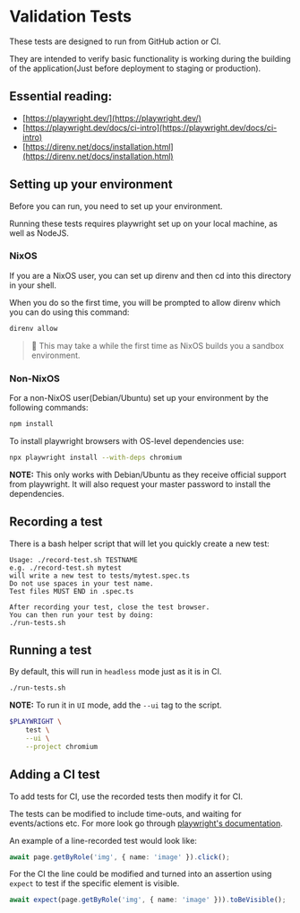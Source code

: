 # Validation Tests

These tests are designed to run from GitHub action or CI.

They are intended to verify basic functionality is working during the building of the application(Just before deployment to staging or production).

## Essential reading:

* [https://playwright.dev/](https://playwright.dev/)
* [https://playwright.dev/docs/ci-intro](https://playwright.dev/docs/ci-intro)
* [https://direnv.net/docs/installation.html](https://direnv.net/docs/installation.html)

## Setting up your environment

Before you can run, you need to set up your environment.

Running these tests requires playwright set up on your local machine, as well as NodeJS.

### NixOS

If you are a NixOS user, you can set up direnv and then cd into this directory in your shell.

When you do so the first time, you will be prompted to allow direnv which you can do using this command:

```bash
direnv allow
```

>  This may take a while the first time as NixOS builds you a sandbox environment.

### Non-NixOS

For a non-NixOS user(Debian/Ubuntu) set up your environment by the following commands:

```bash
npm install
```

To install playwright browsers with OS-level dependencies use:

```bash
npx playwright install --with-deps chromium
```

**NOTE:** This only works with Debian/Ubuntu as they receive official support from playwright. It will also request your master password to install the dependencies.

## Recording a test

There is a bash helper script that will let you quickly create a new test:

```
Usage: ./record-test.sh TESTNAME
e.g. ./record-test.sh mytest
will write a new test to tests/mytest.spec.ts
Do not use spaces in your test name.
Test files MUST END in .spec.ts

After recording your test, close the test browser.
You can then run your test by doing:
./run-tests.sh
```

## Running a test

By default, this will run in `headless` mode just as it is in CI.

```bash
./run-tests.sh
```

**NOTE:** To run it in `UI` mode, add the `--ui` tag to the script.

```bash
$PLAYWRIGHT \
    test \
    --ui \
    --project chromium
```

## Adding a CI test

To add tests for CI, use the recorded tests then modify it for CI.

The tests can be modified to include time-outs, and waiting for events/actions etc. For more look go through [playwright's documentation](https://playwright.dev/docs/writing-tests).

An example of a line-recorded test would look like:

```typescript
await page.getByRole('img', { name: 'image' }).click();
```

For the CI the line could be modified and turned into an assertion using `expect` to test if the specific element is visible.

```typescript
await expect(page.getByRole('img', { name: 'image' })).toBeVisible();
```
